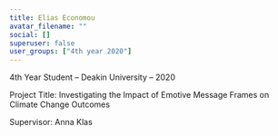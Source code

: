 ```yaml
---
title: Elias Economou
avatar_filename: ""
social: []
superuser: false
user_groups: ["4th year 2020"]
---
```

4th Year Student – Deakin University – 2020

Project Title: Investigating the Impact of Emotive Message Frames on Climate Change Outcomes

Supervisor: Anna Klas
